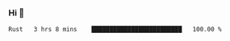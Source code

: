 ### Hi 👋

<!--START_SECTION:waka-->

```txt
Rust   3 hrs 8 mins    █████████████████████████   100.00 %
```

<!--END_SECTION:waka-->
